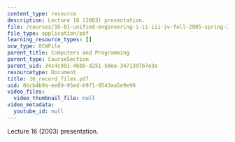```yaml
---
content_type: resource
description: Lecture 16 (2003) presentation.
file: /courses/16-01-unified-engineering-i-ii-iii-iv-fall-2005-spring-2006/0bcb4b9aee8995edb9718543aa5e9e98_16_record_files.pdf
file_type: application/pdf
learning_resource_types: []
ocw_type: OCWFile
parent_title: Computers and Programming
parent_type: CourseSection
parent_uid: 34c4c991-4bb5-d251-50ee-34713d7b7e3e
resourcetype: Document
title: 16_record_files.pdf
uid: 0bcb4b9a-ee89-95ed-b971-8543aa5e9e98
video_files:
  video_thumbnail_file: null
video_metadata:
  youtube_id: null
---
```

Lecture 16 (2003) presentation.